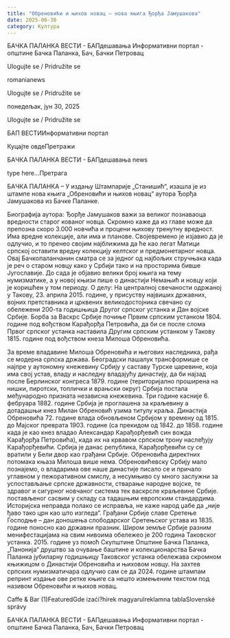 ```yaml
---
title: "Обреновићи и њихов новац – нова књига Ђорђа Јамушакова"
date: 2025-06-30
category: Култура
---
```


БАЧКА ПАЛАНКА ВЕСТИ - БАПдешавања Информативни портал - општине Бачка Паланка, Бач, Бачки Петровац

Ulogujte se / Pridružite se

romanianews

Ulogujte se / Pridružite se

понедељак, јун 30, 2025

Ulogujte se / Pridružite se

БАП ВЕСТИИнформативни портал

Куцајте овдеПретражи

БАЧКА ПАЛАНКА ВЕСТИ - БАПдешавања news

type here...Претрага

БАЧКА ПАЛАНКА – У издању Штампарије „Станишић“, изашла је из штампе нова књига „Обреновићи и њихов новац“ аутора Ђорђа Јамушакова из Бачке Паланке.

Биографија аутора:
Ђорђе Јамушаков важи за великог познаваоца вредности старог кованог новца. Скромно каже да из главе може да препозна скоро 3.000 новчића и процени њихову тренутну вредност. Има вредне колекције, али има и планове. Својевремено је изјавио да је одлучио, и то пренео својим најближима да ће као легат Матици српској оставити вредну колекцију келтског и предмонетарног новца. Овај Бачкопаланчанин сматра се за једног од најбољих стручњака када је реч о старом новцу како у Србији тако и на просторима бивше Југославије. До сада је објавио велики број књига на тему нумизматике, а у новој књизи пише о династији Немањић и новцу који је коришћен у том периоду.
О делу:
На централној свечаности одржаној у Такову, 23. априла 2015. године, у присуству највиших државних, војних претставника и црквених великодостојника свечано су обележени 200-та годишњица Другог српског устанка и Дан војске Србије. Борба за Васкрс Србије почиње Првим српским устанком 1804. године под вођством Карађорђа Петровића, да би се после слома Првог српског устанка наставила Другим српским устанком у Такову 1815. године под вођством кнеза Милоша Обреновића.


За време владавине Милоша Обреновића и његових наследника, рађа се модерна српска држава. Београдски пашалук трансформише се најпре у аутономну кнежевину Србију у саставу Турске царевине, која има свој устав, владу и наследну владајућу
династију, да би најзад после Берлинског конгреса 1879. године (територијално проширена на нишки, пиротски, топлички и врањски округ) Србија постала међународно призната независна кнежевина. Три године касније 6. фебруара 1882. године Србија је проглашена за краљевину а дотадашњи кнез Милан Обреновић узима титулу краља.
Династија Обреновића 72. године влада обновљеном Србијом у времену од 1815. до
Мајског преврата 1903. године (са прекидом од 1842. до 1858. године када је као кнез владао Александар Карађорђевић син вожда Карађорђа Петровића), када их на крвавом српском трону наслеђују Карађорђевићи. Србија је данас република, Карађорђевићи су се вратили у Бели двор као грађани Србије. Обреновића директних потомака књаза Милоша више нема. Обреновићевску Србију мало познајемо, о владарима ове наше династије писало се и причало углавном у пежоративном смислу, а несумњиво су много заслужни за успостављање српске државности, стварање народне војске, те здравог и сигурног новчаног система тек васкрсле краљевине
Србије. постављеног сасвим у складу са тадашњим европским стандардима. Историјска неправда полако се исправља, не каже народ џабе да „није ђаво тако црн као што изгледа“.
Грађани Србије славе Сретење Господње – дан доношења слободарског Сретењског устава из 1835. године поносно као државни празник. Широм земље Србије разним менифестацијама на свим нивоима обележео је 200 година Таковског устанка. 2015. године уз помоћ Скупштине Општине Бачка Паланка, „Панонија“ друштво за очување баштине и колекционарства Бачка Паланка јубиларну годишњицу Таковског устанка обележава скромном књижицом о Династији Обреновића и њиховом новцу. На захтев српских нумизматичара одлучио сам се да 2024. године штампам репринт издање ове ретке књиге са нешто измењеним текстом под називом Обреновићи и њихов новац.

Caffe & Bar (1)FeaturedGde izaći?hírek magyarulreklamna tablaSlovenské správy

БАЧКА ПАЛАНКА ВЕСТИ - БАПдешавања Информативни портал - општине Бачка Паланка, Бач, Бачки Петровац
